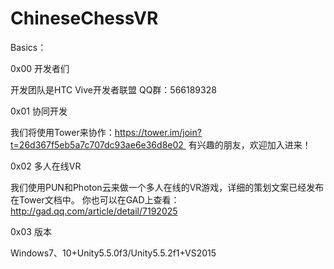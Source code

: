 # ChineseChessVR
Basics：

0x00 开发者们

开发团队是HTC Vive开发者联盟 QQ群：566189328

0x01 协同开发

我们将使用Tower来协作：https://tower.im/join?t=26d367f5eb5a7c707dc93ae6e36d8e02 
有兴趣的朋友，欢迎加入进来！

0x02 多人在线VR 

我们使用PUN和Photon云来做一个多人在线的VR游戏，详细的策划文案已经发布在Tower文档中。
你也可以在GAD上查看：http://gad.qq.com/article/detail/7192025

0x03 版本

Windows7、10+Unity5.5.0f3/Unity5.5.2f1+VS2015